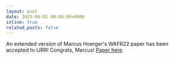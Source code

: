 ```yaml
---
layout: post
date: 2023-06-01 00:00:00+0000
inline: true
related_posts: false
---
```


An extended version of Marcus Hoerger's WAFR22 paper has been accepted to IJRR! Congrats, Marcus! <a href="{{ 'ijrr23-advt.pdf' | prepend: 'assets/pdf/papers/' | relative_url}}">Paper here</a>
